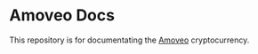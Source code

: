 Amoveo Docs 
==========

This repository is for documentating the [Amoveo](https://github.com/zack-bitcoin/amoveo) cryptocurrency.

